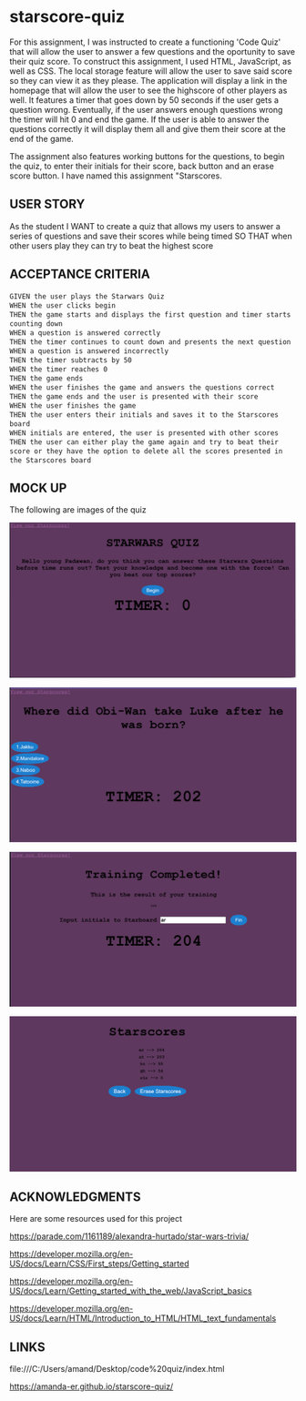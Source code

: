 # starscore-quiz

For this assignment, I was instructed to create a functioning 'Code Quiz' that will allow the user to answer a few questions and the oportunity to save their quiz score. To construct this assignment, I used HTML, JavaScript, as well as CSS. The local storage feature will allow the user to save said score so they can view it as they please. The application will display a link in the homepage that will allow the user to see the highscore of other players as well. It features a timer that goes down by 50 seconds if the user gets a question wrong. Eventually, if the user answers enough questions wrong the timer will hit 0 and end the game. If the user is able to answer the questions correctly it will display them all and give them their score at the end of the game. 

The assignment also features working buttons for the questions, to begin the quiz, to enter their initials for their score, back button and an erase score button. I have named this assignment "Starscores.




## USER STORY

As the student
I WANT to create a quiz that allows my users to answer a series of questions and save their scores while being timed 
SO THAT when other users play they can try to beat the highest score 




## ACCEPTANCE CRITERIA 

```
GIVEN the user plays the Starwars Quiz
WHEN the user clicks begin 
THEN the game starts and displays the first question and timer starts counting down
WHEN a question is answered correctly
THEN the timer continues to count down and presents the next question 
WHEN a question is answered incorrectly 
THEN the timer subtracts by 50
WHEN the timer reaches 0 
THEN the game ends
WHEN the user finishes the game and answers the questions correct 
THEN the game ends and the user is presented with their score
WHEN the user finishes the game
THEN the user enters their initials and saves it to the Starscores board
WHEN initials are entered, the user is presented with other scores
THEN the user can either play the game again and try to beat their score or they have the option to delete all the scores presented in the Starscores board
```




## MOCK UP 

The following are images of the quiz 


![Alt text](image-1.png)

![Alt text](image-4.png)

![Alt text](image-2.png)

![Alt text](image-3.png)




## ACKNOWLEDGMENTS
Here are some resources used for this project

https://parade.com/1161189/alexandra-hurtado/star-wars-trivia/

https://developer.mozilla.org/en-US/docs/Learn/CSS/First_steps/Getting_started

https://developer.mozilla.org/en-US/docs/Learn/Getting_started_with_the_web/JavaScript_basics

https://developer.mozilla.org/en-US/docs/Learn/HTML/Introduction_to_HTML/HTML_text_fundamentals


## LINKS

file:///C:/Users/amand/Desktop/code%20quiz/index.html

https://amanda-er.github.io/starscore-quiz/